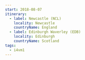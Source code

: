 ```yaml
---
start: 2018-08-07
itinerary:
  - label: Newcastle (NCL)
    locality: Newcastle
    countryName: England
  - label: Edinburgh Waverley (EDB)
    locality: Edinburgh
    countryName: Scotland
tags:
  - i4vm1
---
```

